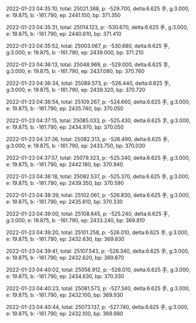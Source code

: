 2022-01-23 04:35:10, total: 25021.388, p: -529.700, delta:6.625 手, g:3.000, e: 19.875, b: -161.790, ep: 2441.100, bp: 371.350

2022-01-23 04:35:31, total: 25014.123, p: -530.670, delta:6.625 手, g:3.000, e: 19.875, b: -161.790, ep: 2440.610, bp: 371.410

2022-01-23 04:35:52, total: 25003.067, p: -530.680, delta:6.625 手, g:3.000, e: 19.875, b: -161.790, ep: 2439.000, bp: 371.210

2022-01-23 04:36:13, total: 25048.969, p: -529.000, delta:6.625 手, g:3.000, e: 19.875, b: -161.790, ep: 2437.080, bp: 370.760

2022-01-23 04:36:34, total: 25089.573, p: -526.440, delta:6.625 手, g:3.000, e: 19.875, b: -161.790, ep: 2439.320, bp: 370.720

2022-01-23 04:36:54, total: 25109.267, p: -524.660, delta:6.625 手, g:3.000, e: 19.875, b: -161.790, ep: 2435.740, bp: 370.050

2022-01-23 04:37:15, total: 25085.033, p: -525.430, delta:6.625 手, g:3.000, e: 19.875, b: -161.790, ep: 2434.970, bp: 370.050

2022-01-23 04:37:36, total: 25082.313, p: -526.490, delta:6.625 手, g:3.000, e: 19.875, b: -161.790, ep: 2433.750, bp: 370.030

2022-01-23 04:37:57, total: 25079.323, p: -525.340, delta:6.625 手, g:3.000, e: 19.875, b: -161.790, ep: 2442.180, bp: 370.940

2022-01-23 04:38:18, total: 25082.537, p: -525.370, delta:6.625 手, g:3.000, e: 19.875, b: -161.790, ep: 2439.350, bp: 370.590

2022-01-23 04:38:39, total: 25102.061, p: -526.830, delta:6.625 手, g:3.000, e: 19.875, b: -161.790, ep: 2435.810, bp: 370.330

2022-01-23 04:39:00, total: 25108.645, p: -525.240, delta:6.625 手, g:3.000, e: 19.875, b: -161.790, ep: 2433.240, bp: 369.810

2022-01-23 04:39:20, total: 25101.258, p: -526.010, delta:6.625 手, g:3.000, e: 19.875, b: -161.790, ep: 2432.630, bp: 369.830

2022-01-23 04:39:41, total: 25107.543, p: -526.340, delta:6.625 手, g:3.000, e: 19.875, b: -161.790, ep: 2432.620, bp: 369.870

2022-01-23 04:40:02, total: 25058.912, p: -528.010, delta:6.625 手, g:3.000, e: 19.875, b: -161.790, ep: 2434.630, bp: 370.330

2022-01-23 04:40:23, total: 25081.573, p: -527.340, delta:6.625 手, g:3.000, e: 19.875, b: -161.790, ep: 2432.100, bp: 369.930

2022-01-23 04:40:44, total: 25073.137, p: -527.740, delta:6.625 手, g:3.000, e: 19.875, b: -161.790, ep: 2432.100, bp: 369.980